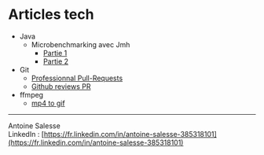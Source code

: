 Articles tech
=========

* Java
  * Microbenchmarking avec Jmh
    * [Partie 1](https://t4w4n3.github.io/article-jmh-01.html)
    * [Partie 2](https://t4w4n3.github.io/article-jmh-02.html)
* Git
  * [Professionnal Pull-Requests](splitter_pull-request)
  * [Github reviews PR](github_pr_reviews_style)
* ffmpeg
  * [mp4 to gif](https://t4w4n3.github.io/extraire_gif_hq_long_videos.html)

---------------
Antoine Salesse  
LinkedIn : [https://fr.linkedin.com/in/antoine-salesse-385318101](https://fr.linkedin.com/in/antoine-salesse-385318101)
